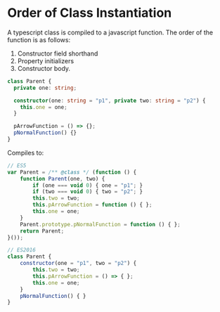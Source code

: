 # Order of Class Instantiation

A typescript class is compiled to a javascript function. The order of the function is as follows:
1. Constructor field shorthand
2. Property initializers
3. Constructor body.

```ts
class Parent {
  private one: string;

  constructor(one: string = "p1", private two: string = "p2") {
    this.one = one;
  }

  pArrowFunction = () => {};
  pNormalFunction() {}
}
```

Compiles to:

```js
// ES5
var Parent = /** @class */ (function () {
    function Parent(one, two) {
        if (one === void 0) { one = "p1"; }
        if (two === void 0) { two = "p2"; }
        this.two = two;
        this.pArrowFunction = function () { };
        this.one = one;
    }
    Parent.prototype.pNormalFunction = function () { };
    return Parent;
}());

// ES2016
class Parent {
    constructor(one = "p1", two = "p2") {
        this.two = two;
        this.pArrowFunction = () => { };
        this.one = one;
    }
    pNormalFunction() { }
}
```
